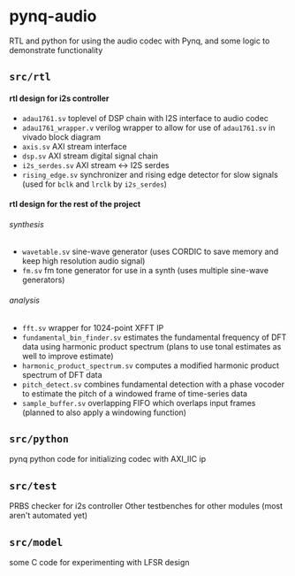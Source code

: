 # pynq-audio

RTL and python for using the audio codec with Pynq, and some logic to demonstrate functionality

## `src/rtl`

#### rtl design for i2s controller

- `adau1761.sv` toplevel of DSP chain with I2S interface to audio codec
- `adau1761_wrapper.v` verilog wrapper to allow for use of `adau1761.sv` in vivado block diagram
- `axis.sv` AXI stream interface
- `dsp.sv` AXI stream digital signal chain
- `i2s_serdes.sv` AXI stream <-> I2S serdes
- `rising_edge.sv` synchronizer and rising edge detector for slow signals (used for `bclk` and `lrclk` by `i2s_serdes`)

#### rtl design for the rest of the project

###### synthesis
- `wavetable.sv` sine-wave generator (uses CORDIC to save memory and keep high resolution audio signal)
- `fm.sv` fm tone generator for use in a synth (uses multiple sine-wave generators)

###### analysis
- `fft.sv` wrapper for 1024-point XFFT IP
- `fundamental_bin_finder.sv` estimates the fundamental frequency of DFT data using harmonic product spectrum (plans to use tonal estimates as well to improve estimate)
- `harmonic_product_spectrum.sv` computes a modified harmonic product spectrum of DFT data
- `pitch_detect.sv` combines fundamental detection with a phase vocoder to estimate the pitch of a windowed frame of time-series data
- `sample_buffer.sv` overlapping FIFO which overlaps input frames (planned to also apply a windowing function)

## `src/python`
pynq python code for initializing codec with AXI_IIC ip

## `src/test`
PRBS checker for i2s controller
Other testbenches for other modules (most aren't automated yet)

## `src/model`
some C code for experimenting with LFSR design

